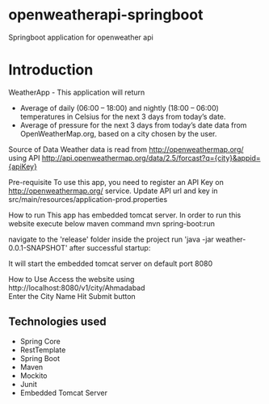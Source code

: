 # openweatherapi-springboot
Springboot application for openweather api 

# Introduction
WeatherApp - This application will return 
* Average of daily (06:00 – 18:00) and nightly (18:00 – 06:00) temperatures in
Celsius for the next 3 days from today’s date.
* Average of pressure for the next 3 days from today’s date
data from OpenWeatherMap.org, based on a city chosen by the user.

Source of Data
Weather data is read from http://openweathermap.org/ using API http://api.openweathermap.org/data/2.5/forcast?q={city}&appid={apiKey}

Pre-requisite
To use this app, you need to register an API Key on http://openweathermap.org/ service. 
Update API url and key in src/main/resources/application-prod.properties

How to run
This app has embedded tomcat server. In order to run this website execute below maven command mvn spring-boot:run

navigate to the 'release' folder inside the project
run 'java -jar weather-0.0.1-SNAPSHOT'
after successful startup:

It will start the embedded tomcat server on default port 8080

How to Use
Access the website using http://localhost:8080/v1/city/Ahmadabad  
Enter the City Name
Hit Submit button

## Technologies used
* Spring Core
* RestTemplate
* Spring Boot
* Maven
* Mockito
* Junit
* Embedded Tomcat Server

